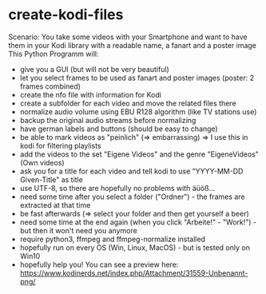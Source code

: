# create-kodi-files
Scenario: You take some videos with your Smartphone and want to have them in your Kodi library with a readable name, a fanart and a poster image
This Python Programm will:
  - give you a GUI (but will not be very beautiful)
  - let you select frames to be used as fanart and poster images (poster: 2 frames combined)
  - create the nfo file with information for Kodi
  - create a subfolder for each video and move the related files there
  - normalize audio volume using EBU R128 algorithm (like TV stations use)
  - backup the original audio streams before normalizing
  - have german labels and buttons (should be easy to change)
  - be able to mark videos as "peinlich" (=> embarrassing) => I use this in kodi for filtering playlists
  - add the videos to the set "Eigene Videos" and the genre "EigeneVideos" (Own videos)
  - ask you for a title for each video and tell kodi to use "YYYY-MM-DD Given-Title" as title
  - use UTF-8, so there are hopefully no problems with äüöß...
  - need some time after you select a folder ("Ordner") - the frames are extracted at that time
  - be fast afterwards (=> select your folder and then get yourself a beer)
  - need some time at the end again (when you click "Arbeite!" - "Work!") - but then it won't need you anymore
  - require python3, ffmpeg and ffmpeg-normalize installed
  - hopefully run on every OS (Win, Linux, MacOS) - but is tested only on Win10
  - hopefully help you!
You can see a preview here:
https://www.kodinerds.net/index.php/Attachment/31559-Unbenannt-png/
